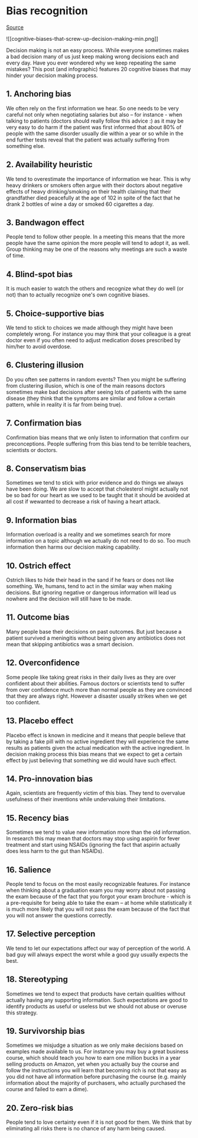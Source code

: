 # Bias recognition

[Source](https://www.lifehacker.com.au/2015/09/this-graphic-explains-20-cognitive-biases-that-affect-your-decision-making/)

![[cognitive-biases-that-screw-up-decision-making-min.png]]

Decision making is not an easy process. While everyone sometimes makes a bad decision many of us just keep making wrong decisions each and every day. Have you ever wondered why we keep repeating the same mistakes? This post (and infographic) features 20 cognitive biases that may hinder your decision making process.

## 1. Anchoring bias

We often rely on the first information we hear. So one needs to be very careful not only when negotiating salaries but also – for instance - when talking to patients (doctors should really follow this advice :) as it may be very easy to do harm if the patient was first informed that about 80% of people with the same disorder usually die within a year or so while in the end further tests reveal that the patient was actually suffering from something else.

## 2. Availability heuristic

We tend to overestimate the importance of information we hear. This is why heavy drinkers or smokers often argue with their doctors about negative effects of heavy drinking/smoking on their health claiming that their grandfather died peacefully at the age of 102 in spite of the fact that he drank 2 bottles of wine a day or smoked 60 cigarettes a day.

## 3. Bandwagon effect

People tend to follow other people. In a meeting this means that the more people have the same opinion the more people will tend to adopt it, as well. Group thinking may be one of the reasons why meetings are such a waste of time.

## 4. Blind-spot bias

It is much easier to watch the others and recognize what they do well (or not) than to actually recognize one's own cognitive biases.

## 5. Choice-supportive bias

We tend to stick to choices we made although they might have been completely wrong. For instance you may think that your colleague is a great doctor even if you often need to adjust medication doses prescribed by him/her to avoid overdose.

## 6. Clustering illusion

Do you often see patterns in random events? Then you might be suffering from clustering illusion, which is one of the main reasons doctors sometimes make bad decisions after seeing lots of patients with the same disease (they think that the symptoms are similar and follow a certain pattern, while in reality it is far from being true).

## 7. Confirmation bias

Confirmation bias means that we only listen to information that confirm our preconceptions. People suffering from this bias tend to be terrible teachers, scientists or doctors.

## 8. Conservatism bias

Sometimes we tend to stick with prior evidence and do things we always have been doing. We are slow to accept that cholesterol might actually not be so bad for our heart as we used to be taught that it should be avoided at all cost if wewanted to decrease a risk of having a heart attack.

## 9. Information bias

Information overload is a reality and we sometimes search for more information on a topic although we actually do not need to do so. Too much information then harms our decision making capability.

## 10. Ostrich effect

Ostrich likes to hide their head in the sand if he fears or does not like something. We, humans, tend to act in the similar way when making decisions. But ignoring negative or dangerous information will lead us nowhere and the decision will still have to be made.

## 11. Outcome bias

Many people base their decisions on past outcomes. But just because a patient survived a meningitis without being given any antibiotics does not mean that skipping antibiotics was a smart decision.

## 12. Overconfidence

Some people like taking great risks in their daily lives as they are over confident about their abilities. Famous doctors or scientists tend to suffer from over confidence much more than normal people as they are convinced that they are always right. However a disaster usually strikes when we get too confident.

## 13. Placebo effect

Placebo effect is known in medicine and it means that people believe that by taking a fake pill with no active ingredient they will experience the same results as patients given the actual medication with the active ingredient. In decision making process this bias means that we expect to get a certain effect by just believing that something we did would have such effect.

## 14. Pro-innovation bias

Again, scientists are frequently victim of this bias. They tend to overvalue usefulness of their inventions while undervaluing their limitations.

## 15. Recency bias

Sometimes we tend to value new information more than the old information. In research this may mean that doctors may stop using aspirin for fever treatment and start using NSAIDs (ignoring the fact that aspirin actually does less harm to the gut than NSAIDs).

## 16. Salience

People tend to focus on the most easily recognizable features. For instance when thinking about a graduation exam you may worry about not passing the exam because of the fact that you forgot your exam brochure - which is a pre-requisite for being able to take the exam – at home while statistically it is much more likely that you will not pass the exam because of the fact that you will not answer the questions correctly.

## 17. Selective perception

We tend to let our expectations affect our way of perception of the world. A bad guy will always expect the worst while a good guy usually expects the best.

## 18. Stereotyping

Sometimes we tend to expect that products have certain qualities without actually having any supporting information. Such expectations are good to identify products as useful or useless but we should not abuse or overuse this strategy.

## 19. Survivorship bias

Sometimes we misjudge a situation as we only make decisions based on examples made available to us. For instance you may buy a great business course, which should teach you how to earn one million bucks in a year selling products on Amazon, yet when you actually buy the course and follow the instructions you will learn that becoming rich is not that easy as you did not have all information before purchasing the course (e.g. mainly information about the majority of purchasers, who actually purchased the course and failed to earn a dime).

## 20. Zero-risk bias

People tend to love certainty even if it is not good for them. We think that by eliminating all risks there is no chance of any harm being caused.
